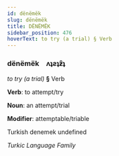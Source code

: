 ```yaml
---
id: dënëmëk
slug: dënëmëk
title: DËNËMËK
sidebar_position: 476
hoverText: to try (a trial) § Verb
---
```


### dënëmëk&emsp;<span kind="abugida">ʌʇƨʇƶ̑ʇ</span>

*to try (a trial)* **§** Verb

**Verb**: to attempt/try

**Noun**: an attempt/trial

**Modifier**: attemptable/triable

Turkish denemek undefined

*Turkic Language Family*